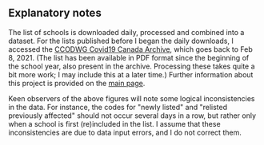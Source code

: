 ## Explanatory notes

The list of schools is downloaded daily, processed and combined into a dataset. For the lists published before I began the daily downloads, I accessed the [CCODWG Covid19 Canada Archive](http://data.opencovid.ca/archive/index.html), which goes back to Feb 8, 2021. (The list has been available in PDF format since the beginning of the school year, also present in the archive. Processing these takes quite a bit more work; I may include this at a later time.) Further information about this project is provided on the [main page](index.html).

Keen observers of the above figures will note some logical inconsistencies in the data. For instance, the codes for "newly listed" and "relisted previously affected" should not occur several days in a row, but rather only when a school is first (re)included in the list. I assume that these inconsistencies are due to data input errors, and I do not correct them.  
